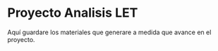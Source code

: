 # Proyecto Analisis LET 

Aquí guardare los materiales que generare a medida que avance en el proyecto.